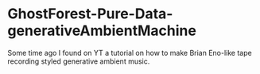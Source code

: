 # GhostForest-Pure-Data-generativeAmbientMachine
Some time ago I found on YT a tutorial on how to make Brian Eno-like tape recording styled generative ambient music. 
